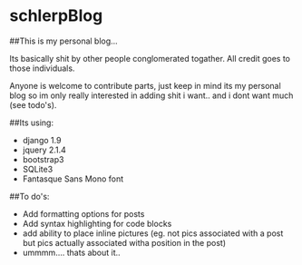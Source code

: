schlerpBlog
===========

##This is my personal blog...

Its basically shit by other people conglomerated togather. All credit goes to those individuals.

Anyone is welcome to contribute parts, just keep in mind its my personal blog so im only really interested in adding shit i want.. and i dont want much (see todo's).

##Its using:
 - django 1.9
 - jquery 2.1.4
 - bootstrap3
 - SQLite3
 - Fantasque Sans Mono font
 
##To do's:
 - Add formatting options for posts
 - Add syntax highlighting for code blocks
 - add ability to place inline pictures (eg. not pics associated with a post but pics actually associated witha position in the post)
 - ummmm.... thats about it..